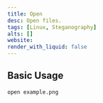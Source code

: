 ```yaml
---
title: Open
desc: Open files.
tags: [Linux, Steganography]
alts: []
website:
render_with_liquid: false
---
```


## Basic Usage

```sh
open example.png
```